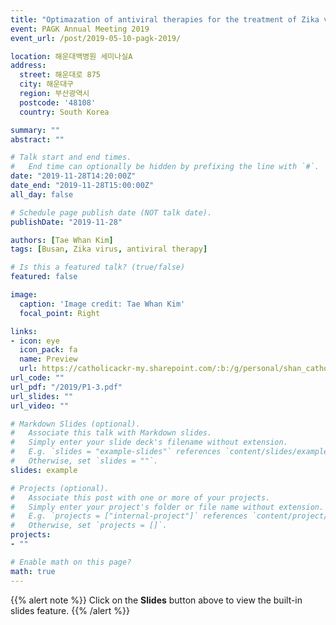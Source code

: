 ```yaml
---
title: "Optimazation of antiviral therapies for the treatment of Zika virus by mathematical modeling"
event: PAGK Annual Meeting 2019
event_url: /post/2019-05-10-pagk-2019/

location: 해운대백병원 세미나실A
address:
  street: 해운대로 875
  city: 해운대구
  region: 부산광역시
  postcode: '48108'
  country: South Korea

summary: ""
abstract: ""

# Talk start and end times.
#   End time can optionally be hidden by prefixing the line with `#`.
date: "2019-11-28T14:20:00Z"
date_end: "2019-11-28T15:00:00Z"
all_day: false

# Schedule page publish date (NOT talk date).
publishDate: "2019-11-28"

authors: [Tae Whan Kim]
tags: [Busan, Zika virus, antiviral therapy]

# Is this a featured talk? (true/false)
featured: false

image:
  caption: 'Image credit: Tae Whan Kim'
  focal_point: Right

links:
- icon: eye
  icon_pack: fa
  name: Preview
  url: https://catholicackr-my.sharepoint.com/:b:/g/personal/shan_catholic_ac_kr/EZVAYB2hIVBMtxJO30NxNkwBzJYGC58jH-4IGvmnQ97DCQ?e=TZJjMe
url_code: ""
url_pdf: "/2019/P1-3.pdf"
url_slides: ""
url_video: ""

# Markdown Slides (optional).
#   Associate this talk with Markdown slides.
#   Simply enter your slide deck's filename without extension.
#   E.g. `slides = "example-slides"` references `content/slides/example-slides.md`.
#   Otherwise, set `slides = ""`.
slides: example

# Projects (optional).
#   Associate this post with one or more of your projects.
#   Simply enter your project's folder or file name without extension.
#   E.g. `projects = ["internal-project"]` references `content/project/deep-learning/index.md`.
#   Otherwise, set `projects = []`.
projects:
- ""

# Enable math on this page?
math: true
---
```


{{% alert note %}}
Click on the **Slides** button above to view the built-in slides feature.
{{% /alert %}}
